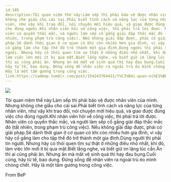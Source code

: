```yaml
---
id:185
description:Tôi quan niệm thế này:Làm sếp thì phải bảo vệ được nhân viên của mình. Nhưng
không che giấu cho cái sai.Phải biết tính cách và năng lực của từng nhân
viên, như vậy khi trao đổi, nói chuyện mới hiệu quả, và giao được đúng việc
cho đúng người.Khi nhân viên hỏi về công việc, thì phải trả lời được. Nhân
viên có quyền thắc mắc, và người làm sếp cố gắng giải đáp thắc mắc đó (tất
nhiên, trong phạm trù công việc). Nếu không giải đáp được, phải có giải
pháp.Sẽ dành thời gian ở cơ quan có khi còn nhiều hơn gia đình, vì vậy hãy
cố gắng làm cho tập thể đó trở thành một gia đình.Dùng người thì phải tin
người. Nhưng hãy có thói quen tìm sự thật ở những điều nhỏ nhất, khi đó,
làm việc lớn mới ít bị qua mặt.Biết lắng nghe, và biết giữ im lặng lúc cần.Ăn
thì ai cũng phải ăn. Nhưng ăn mà mất vệ sinh quá thì hay đau bụng.Cuối cùng,
hãy tử tế, bao dung. Đừng sống để nhân viên ra ngoài trù ẻo mình chóng chết.
Hãy là một tấm gương trong công việc.
link:https://iambep.tumblr.com/post/154243764431/t%C3%B4i-quan-ni%E1%BB%87m-th%E1%BA%BF-n%C3%A0y-l%C3%A0m-s%E1%BA%BFp-th%C3%AC-ph%E1%BA%A3i-b%E1%BA%A3o-v%E1%BB%87
---
```


![](https://64.media.tumblr.com/122be1fc1dfc31b6e3d96382cfd16973/tumblr_ohx3ni12M51u3a9rjo1_1280.jpg)

Tôi quan niệm thế này:Làm sếp thì phải bảo vệ được nhân viên của mình. Nhưng
không che giấu cho cái sai.Phải biết tính cách và năng lực của từng nhân
viên, như vậy khi trao đổi, nói chuyện mới hiệu quả, và giao được đúng việc
cho đúng người.Khi nhân viên hỏi về công việc, thì phải trả lời được. Nhân
viên có quyền thắc mắc, và người làm sếp cố gắng giải đáp thắc mắc đó (tất
nhiên, trong phạm trù công việc). Nếu không giải đáp được, phải có giải
pháp.Sẽ dành thời gian ở cơ quan có khi còn nhiều hơn gia đình, vì vậy hãy
cố gắng làm cho tập thể đó trở thành một gia đình.Dùng người thì phải tin
người. Nhưng hãy có thói quen tìm sự thật ở những điều nhỏ nhất, khi đó,
làm việc lớn mới ít bị qua mặt.Biết lắng nghe, và biết giữ im lặng lúc cần.Ăn
thì ai cũng phải ăn. Nhưng ăn mà mất vệ sinh quá thì hay đau bụng.Cuối cùng,
hãy tử tế, bao dung. Đừng sống để nhân viên ra ngoài trù ẻo mình chóng chết.
Hãy là một tấm gương trong công việc.

From BeP